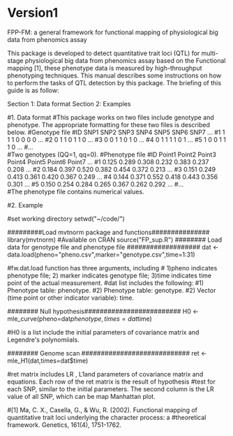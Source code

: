 # Version1
FPP-FM: a general framework for functional mapping of physiological big data from phenomics assay


This package is developed to detect quantitative trait loci (QTL) for multi-stage physiological big data from phenomics assay based on the Functional mapping [1], these phenotype data is measured by high-throughput phenotyping techniques. This manual describes some instructions on how to perform the tasks of QTL detection by this package. The briefing of this guide is as follow: 

Section 1: Data format
Section 2: Examples

#1. Data format
#This package works on two files include genotype and phenotype. The appropriate formatting for these two files is described below.
#Genotype file
#ID	SNP1	SNP2	SNP3	SNP4	SNP5	SNP6	SNP7	...
#1	1	1	1	0	0	0	0	...
#2	0	1	1	0	1	1	0	...
#3	0	0	1	1	0	1	0	...
#4	0	1	1	1	1	0	1	...
#5	1	0	0	1	1	1	0	...
#...								
#Two genotypes (QQ=1, qq=0).
#Phenotype file
#ID	Point1	Point2	Point3	Point4	Point5	Point6	Point7	...
#1	0.125	0.289	0.308	0.232	0.383	0.237	0.208	...
#2	0.184	0.397	0.520	0.382	0.454	0.372	0.213	...
#3	0.151	0.249	0.413	0.361	0.420	0.367	0.249	...
#4	0.144	0.371	0.552	0.418	0.443	0.356	0.301	...
#5	0.150	0.254	0.284	0.265	0.367	0.262	0.292	...
#...								
#The phenotype file contains numerical values.

#2. Example

#set working directory
setwd("~/code/")

#########Load mvtnorm package and functions###############
library(mvtnorm) #Available on CRAN
source("FP_sup.R") 
######## Load data for genotype file and phenotype file ###################
dat <- data.load(pheno="pheno.csv",marker="genotype.csv",time=1:31)

#fw.dat.load function has three arguments, including # 1)pheno indicates phenotype file; 2) marker indicates genotype file; 3)time indicates time point of the actual measurement.
#dat list includes the following:
#1) Phenotype table: phenotype.
#2) Phenotype table: genotype.
#2) Vector (time point or other indicator variable): time.

######## Null hypothesis#########################
H0 <- mle_curve(pheno=dat$phenotype,times=dat$time)

#H0 is a list include the initial parameters of covariance matrix and Legendre's polynomiials.

######## Genome scan ############################
ret <- mle_H1(dat,times=dat$time)

#ret matrix includes LR , L1and parameters of covariance matrix and equations. Each row of the ret matrix is the result of hypothesis #test for each SNP, similar to the initial parameters. The second column is the LR value of all SNP, which can be map Manhattan plot. 

#[1] Ma, C. X., Casella, G., & Wu, R. (2002). Functional mapping of quantitative trait loci underlying the character process: a #theoretical framework. Genetics, 161(4), 1751-1762.



